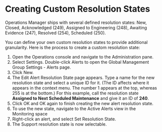 # Creating Custom Resolution States
Operations Manager ships with several defined resolution states: New, Closed, Acknowledged (249), Assigned to Engineering (248), Awaiting Evidence (247), Resolved (254), Scheduled (250).

You can define your own custom resolution states to provide additional granularity. Here is the process to create a custom resolution state:
1. Open the Operations console and navigate to the Administration pane.
2. Select Settings. Double-click Alerts to open the Global Management Group Settings - Alerts page.
3. Click New.
4. The Edit Alert Resolution State page appears. Type a name for the new resolution state and select a unique ID for it. (The ID affects where it appears in the context menu. The number 1 appears at the top, whereas 255 is at the bottom.) For this example, call the resolution state **Assigned to Next Scheduled Maintenance** and give it an ID of **240**.
5. Click OK and OK again to finish creating the new alert resolution state.
6. To use the new state, navigate to the Active Alerts view in the Monitoring space
7. Right-click an alert, and select Set Resolution State.
8. The Support resolution state is now selectable.
